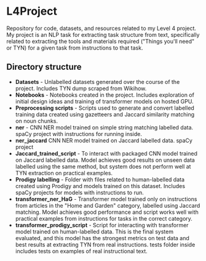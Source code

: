 # L4Project
Repository for code, datasets, and resources related to my Level 4 project. My project is an NLP task for extracting task structure from text, specifically related to extracting the tools and materials required ("Things you'll need" or TYN) for a given task from instructions to that task.

## Directory structure
- **Datasets** - Unlabelled datasets generated over the course of the project. Includes TYN dump scraped from Wikihow.
- **Notebooks** - Notebooks created in the project. Includes exploration of initial design ideas and training of transformer models on hosted GPU.
- **Preprocessing scripts** - Scripts used to generate and convert labelled training data created using gazetteers and Jaccard similarity matching on noun chunks.
- **ner** - CNN NER model trained on simple string matching labelled data. spaCy project with instructions for running inside.
- **ner_jaccard** CNN NER model trained on  Jaccard labelled data. spaCy project
- **Jaccard_trained_script** - To interact with packaged CNN model trained on Jaccard labelled data. Model achieves good results on unseen data labelled using the same method, but system does not perform well at TYN extraction on practical examples.
- **Prodigy labelling** - Folder with files related to human-labelled data created using Prodigy and models trained on this dataset. Includes spaCy projects for models with instructions to run.
- **transformer_ner_HaG** - Transformer model trained only on instructions from articles in the "Home and Garden" category, labelled using Jaccard matching. Model achieves good performance and script works well with practical examples from instructions for tasks in the correct category.
- **transformer_prodigy_script** - Script for interacting with transformer model trained on human-labelled data. This is the final system evaluated, and this model has the strongest metrics on test data and best results at extracting TYN from real instructions. tests folder inside includes tests on examples of real instructional text.
